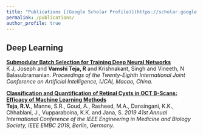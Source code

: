 ```yaml
---
title: "Publications [(Google Scholar Profile)](https://scholar.google.com/citations?user=sD3jtiYAAAAJ&hl=en&oi=sra)"
permalink: /publications/
author_profile: true
---
```


## Deep Learning

<b>[Submodular Batch Selection for Training Deep Neural Networks](https://VamshiTeja.github.io/publications/SMDL)</b> <br>
K J, Joseph and <b>Vamshi Teja, R</b> and Krishnakant, Singh and Vineeth, N Balasubramanian. <i>Proceedings of the Twenty-Eighth International Joint Conference on Artificial Intelligence, IJCAI, Macao, China.</i>

<b>[Classification and Quantification of Retinal Cysts in OCT B-Scans: Efficacy of Machine Learning Methods](https://VamshiTeja.github.io/publications/OCT)</b> <br> 
<b>Teja, R.V.</b>, Manne, S.R., Goud, A., Rasheed, M.A., Dansingani, K.K., Chhablani, J., Vupparaboina, K.K. and Jana, S. <i>2019 41st Annual International Conference of the IEEE Engineering in Medicine and Biology Society, IEEE EMBC 2019, Berlin, Germany.</i>